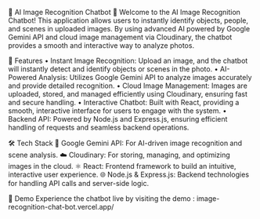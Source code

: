 🚀 AI Image Recognition Chatbot 🚀
Welcome to the AI Image Recognition Chatbot! This application allows users to instantly identify objects, people, and scenes in uploaded images. By using advanced AI powered by Google Gemini API and cloud image management via Cloudinary, the chatbot provides a smooth and interactive way to analyze photos.


🧠 Features
• Instant Image Recognition: Upload an image, and the chatbot will instantly detect and identify objects or scenes in the photo.
• AI-Powered Analysis: Utilizes Google Gemini API to analyze images accurately and provide detailed recognition.
• Cloud Image Management: Images are uploaded, stored, and managed efficiently using Cloudinary, ensuring fast and secure handling.
• Interactive Chatbot: Built with React, providing a smooth, interactive interface for users to engage with the system.
• Backend API: Powered by Node.js and Express.js, ensuring efficient handling of requests and seamless backend operations.



🛠️ Tech Stack
🧠 Google Gemini API: For AI-driven image recognition and scene analysis.
☁️ Cloudinary: For storing, managing, and optimizing images in the cloud.
⚛️ React: Frontend framework to build an intuitive, interactive user experience.
🌐 Node.js & Express.js: Backend technologies for handling API calls and server-side logic.

🔗 Demo
Experience the chatbot live by visiting the demo : image-recognition-chat-bot.vercel.app/
